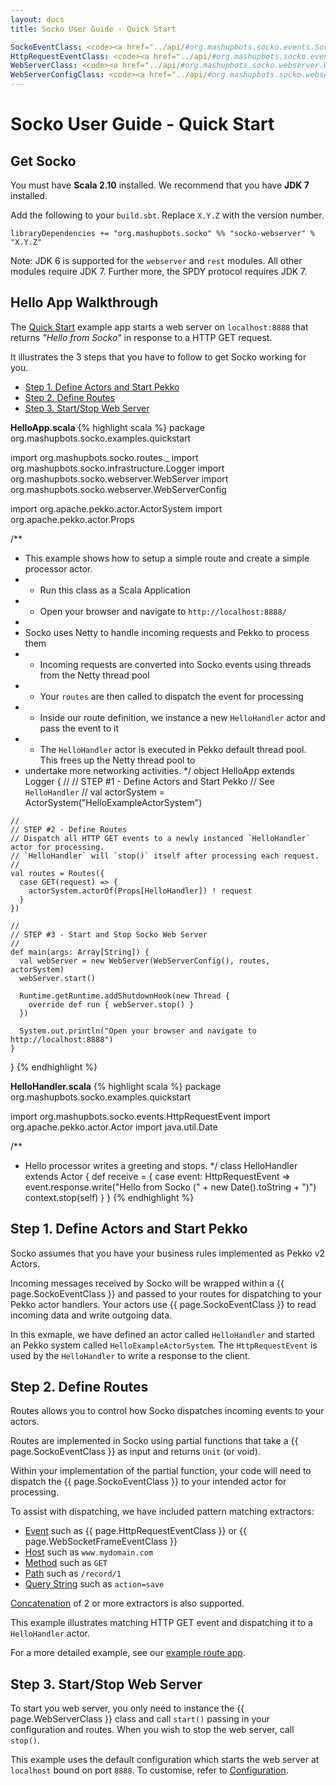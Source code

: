 ```yaml
---
layout: docs
title: Socko User Guide - Quick Start

SockoEventClass: <code><a href="../api/#org.mashupbots.socko.events.SockoEvent">SockoEvent</a></code>
HttpRequestEventClass: <code><a href="../api/#org.mashupbots.socko.events.HttpRequestEvent">HttpRequestEvent</a></code>
WebServerClass: <code><a href="../api/#org.mashupbots.socko.webserver.WebServer">WebServer</a></code>
WebServerConfigClass: <code><a href="../api/#org.mashupbots.socko.webserver.WebServerConfig">WebServerConfig</a></code>
---
```

# Socko User Guide - Quick Start


## Get Socko

You must have **Scala 2.10** installed. We recommend that you have **JDK 7** installed.

Add the following to your `build.sbt`.  Replace `X.Y.Z` with the version number.

    libraryDependencies += "org.mashupbots.socko" %% "socko-webserver" % "X.Y.Z"


Note: JDK 6 is supported for the `webserver` and `rest` modules. All other modules require JDK 7. 
Further more, the SPDY protocol requires JDK 7.


## Hello App Walkthrough

The [Quick Start](https://github.com/mashupbots/socko/tree/master/socko-examples/src/main/scala/org/mashupbots/socko/examples/quickstart) 
example app starts a web server on `localhost:8888` that returns _"Hello from Socko"_ in response to a HTTP GET request.

It illustrates the 3 steps that you have to follow to get Socko working for you.
 - [Step 1. Define Actors and Start Pekko](#Step1)
 - [Step 2. Define Routes](#Step2)
 - [Step 3. Start/Stop Web Server](#Step3)

**HelloApp.scala**
{% highlight scala %}
  package org.mashupbots.socko.examples.quickstart

  import org.mashupbots.socko.routes._
  import org.mashupbots.socko.infrastructure.Logger
  import org.mashupbots.socko.webserver.WebServer
  import org.mashupbots.socko.webserver.WebServerConfig

  import org.apache.pekko.actor.ActorSystem
  import org.apache.pekko.actor.Props

  /**
   * This example shows how to setup a simple route and create a simple processor actor.
   *  - Run this class as a Scala Application
   *  - Open your browser and navigate to `http://localhost:8888/`
   *
   * Socko uses Netty to handle incoming requests and Pekko to process them
   *  - Incoming requests are converted into Socko events using threads from the Netty thread pool
   *  - Your `routes` are then called to dispatch the event for processing
   *  - Inside our route definition, we instance a new `HelloHandler` actor and pass the event to it
   *  - The `HelloHandler` actor is executed in Pekko default thread pool. This frees up the Netty thread pool to 
   *    undertake more networking activities.
   */
  object HelloApp extends Logger {
    //
    // STEP #1 - Define Actors and Start Pekko
    // See `HelloHandler`
    //
    val actorSystem = ActorSystem("HelloExampleActorSystem")

    //
    // STEP #2 - Define Routes
    // Dispatch all HTTP GET events to a newly instanced `HelloHandler` actor for processing.
    // `HelloHandler` will `stop()` itself after processing each request.
    //
    val routes = Routes({
      case GET(request) => {
        actorSystem.actorOf(Props[HelloHandler]) ! request
      }
    })

    //
    // STEP #3 - Start and Stop Socko Web Server
    //
    def main(args: Array[String]) {
      val webServer = new WebServer(WebServerConfig(), routes, actorSystem)
      webServer.start()

      Runtime.getRuntime.addShutdownHook(new Thread {
        override def run { webServer.stop() }
      })

      System.out.println("Open your browser and navigate to http://localhost:8888")
    }
  }
{% endhighlight %}

**HelloHandler.scala**
{% highlight scala %}
  package org.mashupbots.socko.examples.quickstart

  import org.mashupbots.socko.events.HttpRequestEvent
  import org.apache.pekko.actor.Actor
  import java.util.Date

  /**
   * Hello processor writes a greeting and stops.
   */
  class HelloHandler extends Actor {
    def receive = {
      case event: HttpRequestEvent =>
        event.response.write("Hello from Socko (" + new Date().toString + ")")
        context.stop(self)
    }
  }
{% endhighlight %}


## Step 1. Define Actors and Start Pekko <a class="blank" id="Step1"></a>

Socko assumes that you have your business rules implemented as Pekko v2 Actors.

Incoming messages received by Socko will be wrapped within a {{ page.SockoEventClass }} and passed to your routes
for dispatching to your Pekko actor handlers. Your actors use {{ page.SockoEventClass }} to read incoming data and 
write outgoing data.

In this exmaple, we have defined an actor called `HelloHandler` and started an Pekko
system called `HelloExampleActorSystem`.  The `HttpRequestEvent` is used by the `HelloHandler`
to write a response to the client.
    

## Step 2. Define Routes <a class="blank" id="Step2"></a>

Routes allows you to control how Socko dispatches incoming events to your actors.

Routes are implemented in Socko using partial functions that take a {{ page.SockoEventClass }}
as input and returns `Unit` (or void).

Within your implementation of the partial function, your code will need to dispatch the 
{{ page.SockoEventClass }} to your intended actor for processing.

To assist with dispatching, we have included pattern matching extractors:

 - [Event](#SockoEventExtractors) such as {{ page.HttpRequestEventClass }} or {{ page.WebSocketFrameEventClass }}
 - [Host](#HostExtractors) such as `www.mydomain.com`
 - [Method](#MethodExtractors) such as `GET`
 - [Path](#PathExtractors) such as `/record/1`
 - [Query String](#QueryStringExtractors) such as `action=save`
 
[Concatenation](#ConcatenatingExtractors) of 2 or more extractors is also supported.
 
This example illustrates matching HTTP GET event and dispatching it to a `HelloHandler` actor.

For a more detailed example, see our [example route app](https://github.com/mashupbots/socko/tree/master/socko-examples/src/main/scala/org/mashupbots/socko/examples/routes).



## Step 3. Start/Stop Web Server <a class="blank" id="Step3"></a>

To start you web server, you only need to instance the {{ page.WebServerClass }} class and 
call `start()` passing in your configuration and routes.  When you wish to stop the web 
server, call `stop()`.

This example uses the default configuration which starts the web server at `localhost` bound on
port `8888`.  To customise, refer to [Configuration](configuration.html).




